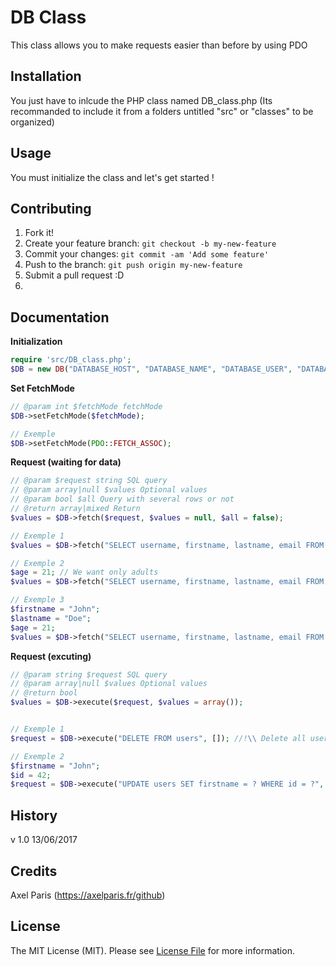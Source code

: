 # DB Class

This class allows you to make requests easier than before by using PDO

## Installation

You just have to inlcude the PHP class named DB_class.php (Its recommanded to include it from a folders untitled "src" or "classes" to be organized)

## Usage

You must initialize the class and let's get started !

## Contributing

1. Fork it!
2. Create your feature branch: `git checkout -b my-new-feature`
3. Commit your changes: `git commit -am 'Add some feature'`
4. Push to the branch: `git push origin my-new-feature`
5. Submit a pull request :D
6.

## Documentation
**Initialization**
```php
require 'src/DB_class.php';
$DB = new DB("DATABASE_HOST", "DATABASE_NAME", "DATABASE_USER", "DATABASE_PASSWORD");
```
**Set FetchMode**
```php
// @param int $fetchMode fetchMode
$DB->setFetchMode($fetchMode);

// Exemple
$DB->setFetchMode(PDO::FETCH_ASSOC);
```
**Request (waiting for data)**
```php
// @param $request string SQL query
// @param array|null $values Optional values
// @param bool $all Query with several rows or not
// @return array|mixed Return
$values = $DB->fetch($request, $values = null, $all = false);

// Exemple 1
$values = $DB->fetch("SELECT username, firstname, lastname, email FROM users", [], true); // Return several rows

// Exemple 2
$age = 21; // We want only adults
$values = $DB->fetch("SELECT username, firstname, lastname, email FROM users WHERE age >= ?", [$age], true); // Return several rows of adults

// Exemple 3
$firstname = "John";
$lastname = "Doe";
$age = 21;
$values = $DB->fetch("SELECT username, firstname, lastname, email FROM users WHERE age >= ?", [$firstname, $lastname, $age], false); // Return ONLY one row with filters (firstname, lastname et age)
```
**Request (excuting)**
```php
// @param string $request SQL query
// @param array|null $values Optional values
// @return bool
$values = $DB->execute($request, $values = array());


// Exemple 1       
$request = $DB->execute("DELETE FROM users", []); //!\\ Delete all users

// Exemple 2
$firstname = "John";
$id = 42;
$request = $DB->execute("UPDATE users SET firstname = ? WHERE id = ?", [$firstname, $id]);
```


## History

v 1.0 13/06/2017

## Credits

Axel Paris (https://axelparis.fr/github)

## License

The MIT License (MIT). Please see [License File](LICENSE.md) for more information.
